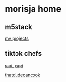 # morisja home

## m5stack
[my projects](https://github.com/morisja/m5stack)

## tiktok chefs
[sad_papi](https://www.tiktok.com/@sad_papi?lang=en)

[thatdudecancook](https://www.tiktok.com/@thatdudecancook?lang=en)
